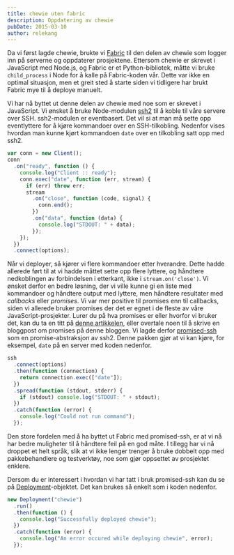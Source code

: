 ```yaml
---
title: chewie uten fabric
description: Oppdatering av chewie
pubDate: 2015-03-10
author: relekang
---
```


Da vi først lagde chewie, brukte vi [Fabric](http://www.fabfile.org/) til den
delen av chewie som logger inn på serverne og oppdaterer prosjektene. Ettersom
chewie er skrevet i JavaScript med Node.js, og Fabric er et Python-bibliotek,
måtte vi bruke `child_process` i Node for å kalle på Fabric-koden vår. Dette
var ikke en optimal situasjon, men et greit sted å starte siden vi tidligere har
brukt Fabric mye til å deploye manuelt.

Vi har nå byttet ut denne delen av chewie med noe som er skrevet i JavaScript. Vi
ønsket å bruke Node-modulen [ssh2](https://github.com/mscdex/ssh2) til å koble til
våre servere over SSH. ssh2-modulen er eventbasert. Det vil si at man må sette opp
eventlyttere for å kjøre kommandoer over en SSH-tilkobling. Nedenfor vises hvordan
man kunne kjørt kommandoen `date` over en tilkobling satt opp med ssh2.

```js
var conn = new Client();
conn
  .on("ready", function () {
    console.log("Client :: ready");
    conn.exec("date", function (err, stream) {
      if (err) throw err;
      stream
        .on("close", function (code, signal) {
          conn.end();
        })
        .on("data", function (data) {
          console.log("STDOUT: " + data);
        });
    });
  })
  .connect(options);
```

Når vi deployer, så kjører vi flere kommandoer etter hverandre. Dette hadde allerede ført
til at vi hadde måttet sette opp flere lyttere, og håndtere nedkoblingen av forbindelsen i
etterkant, ikke i `stream.on('close')`. Vi ønsket derfor en bedre løsning, der vi
ville kunne gi en liste med kommandoer og håndtere output med lyttere, men håndtere
resultater med _callbacks_ eller _promises_. Vi var mer positive til promises enn til
callbacks, siden vi allerede bruker promises der det er egnet i de fleste av våre
JavaScript-prosjekter. Lurer du på hva promises er eller hvorfor vi bruker det,
kan du ta en titt på
[denne artikkelen](http://spion.github.io/posts/why-i-am-switching-to-promises.html),
eller overtale noen til å skrive en bloggpost om promises på denne bloggen. Vi
lagde derfor [promised-ssh](https://github.com/relekang/promised-ssh) som en
promise-abstraksjon av ssh2. Denne pakken gjør at vi kan kjøre, for eksempel, `date` på en server
med koden nedenfor.

```js
ssh
  .connect(options)
  .then(function (connection) {
    return connection.exec(["date"]);
  })
  .spread(function (stdout, stderr) {
    if (stdout) console.log("STDOUT: " + stdout);
  })
  .catch(function (error) {
    console.log("Could not run command");
  });
```

Den store fordelen med å ha byttet ut Fabric med promised-ssh, er at vi nå har bedre
muligheter til å håndtere feil på en god måte. I tillegg har vi nå droppet
et helt språk, slik at vi ikke lenger trenger å bruke dobbelt opp med
pakkebehandlere og testverktøy, noe som gjør oppsettet av prosjektet enklere.

Dersom du er interessert i hvordan vi har tatt i bruk promised-ssh kan du se
på [Deployment](https://github.com/webkom/chewie/blob/master/src/Deployment.js)-objektet.
Det kan brukes så enkelt som i koden nedenfor.

```js
new Deployment("chewie")
  .run()
  .then(function () {
    console.log("Successfully deployed chewie");
  })
  .catch(function (error) {
    console.log("An error occured while deploying chewie", error);
  });
```
